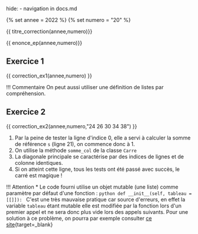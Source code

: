 hide: - navigation  in docs.md

{% set annee = 2022 %}
{% set numero = "20" %}


{{ titre_correction(annee,numero)}}

{{ enonce_ep(annee,numero)}}
 

## Exercice 1

{{ correction_ex1(annee,numero) }}

!!! Commentaire
    On peut aussi utiliser une définition de listes par compréhension.


## Exercice 2 
{{ correction_ex2(annee,numero,"24 26 30 34 38") }}

1. Par la peine de tester la ligne d'indice 0, elle a servi à calculer la somme de référence `s` (ligne 21), on commence donc à 1.
2. On utilise la méthode `somme_col` de la classe `Carre`
3. La diagonale principale se caractérise par des indices de lignes et de colonne identiques.
4. Si on atteint cette ligne, tous les tests ont été passé avec succès, le carré est magique ! 

!!! Attention
    * Le code fourni utilise un objet mutable (une liste) comme paramètre par défaut d'une fonction :
        ```python
        def __init__(self, tableau = [[]]):
        ```
        C'est une très mauvaise pratique car source d'erreurs, en effet la variable `tableau` étant mutable elle est modifiée par la fonction lors d'un premier appel et ne sera donc plus vide lors des appels suivants. Pour une solution à ce problème, on pourra par exemple consulter [ce site](https://python-guide-pt-br.readthedocs.io/fr/latest/writing/gotchas.html){target=_blank}